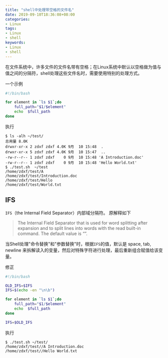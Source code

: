 ```yaml
---
title: "shell中处理带空格的文件名"
date: 2019-09-10T18:36:08+08:00
categories:
- Linux
tags:
- Linux
- shell
keywords:
- Linux
- shell
---
```


在文件系统中，许多文件的文件名带有空格；在Linux系统中默认以空格做为值与值之间的分隔符，shell处理这些文件名时，需要使用特别的处理方式。

<!--more-->

一个示例

```bash
#!/bin/bash

for element in `ls $1`;do  
	full_path="$1/$element"	
	echo  $full_path
done
```

执行

```text
$ ls -alh ~/test/
总用量 8.0K
drwxr-xr-x 2 zdxf zdxf 4.0K 9月  10 15:48  .
drwxr-xr-x 5 zdxf zdxf 4.0K 9月  10 15:47  ..
-rw-r--r-- 1 zdxf zdxf    0 9月  10 15:48 'A Introduction.doc'
-rw-r--r-- 1 zdxf zdxf    0 9月  10 15:48 'Hello World.txt'
$ ./test.sh  ~/test
/home/zdxf/test/A
/home/zdxf/test/Introduction.doc
/home/zdxf/test/Hello
/home/zdxf/test/World.txt

```

## IFS

`IFS`（the Internal Field Separator）内部域分隔符。 原解释如下 

> The Internal Field Separator that is used for word splitting after expansion and to split lines into words with the read built-in command. The default value is “<space><tab><new-line>”.

当Shell处理"命令替换"和"参数替换"时，根据`IFS`的值，默认是 space, tab, newline 来拆解读入的变量，然后对特殊字符进行处理，最后重新组合赋值给该变量。

修正

```bash
#!/bin/bash

OLD_IFS=$IFS
IFS=$(echo -en "\n\b")

for element in `ls $1`;do  
	full_path="$1/$element"	
	echo  $full_path
done

IFS=$OLD_IFS
```

执行

```text
$ ./test.sh ~/test/
/home/zdxf/test//A Introduction.doc
/home/zdxf/test//Hello World.txt

```
